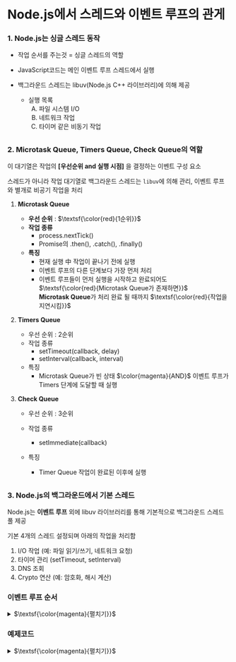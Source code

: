 # Node.js에서 스레드와 이벤트 루프의 관게

### 1. Node.js는 싱글 스레드 동작

-  작업 순서를 주는것 = 싱글 스레드의 역할

-  JavaScript코드는 메인 이벤트 루프 스레드에서 실행

-  백그라운드 스레드는 libuv(Node.js C++ 라이브러리)에 의해 제공
   -  실행 목록
      <ol type="A">
       <li> 파일 시스템 I/O</li>
       <li> 네트워크 작업</li>
       <li> 타이머 같은 비동기 작업</li>
   </ol>

##

### 2. Microtask Queue, Timers Queue, Check Queue의 역할

이 대기열은 작업의 **[우선순위 and 실행 시점]** 을 결정하는 이벤트 구성 요소

스레드가 아니라 작업 대기열로 백그라운드 스레드는 `libuv`에 의해 관리, 이벤트 루프와 별개로 비공기 작업을 처리

1. **Microtask Queue**

   -  **우선 순위** : $\textsf{\color{red}{1순위}}$
   -  **작업 종류**
      -  process.nextTick()
      -  Promise의 .then(), .catch(), .finally()
   -  **특징**
      -  현재 실행 中 작업이 끝나기 전에 실행
      -  이벤트 루프의 다른 단계보다 가장 먼저 처리
      -  이벤트 루프들이 먼저 실행을 시작하고 완료되어도\
         $\textsf{\color{red}{Microtask Queue가 존재하면}}$\
         **Microtask Queue**가 처리 완료 될 때까지 $\textsf{\color{red}{작업을 지연시킴}}$

2. **Timers Queue**

   -  우선 순위 : 2순위
   -  작업 종류
      -  setTimeout(callback, delay)
      -  setInterval(callback, interval)
   -  특징
      -  Microtask Queue가 빈 상태 $\color{magenta}{AND}$ 이벤트 루프가 Timers 단계에 도달할 때 실행

3. **Check Queue**

   -  우선 순위 : 3순위
   -  작업 종류
      -  setImmediate(callback)
   -  특징

      -  Timer Queue 작업이 완료된 이후에 실행

##

### 3. Node.js의 백그라운드에서 기본 스레드

Node.js는 **이벤트 루프** 외에 libuv 라이브러리를 통해 기본적으로 백그라운드 스레드 풀 제공

기본 4개의 스레드 설정되며 아래의 작업을 처리함

1. I/O 작업 (예: 파일 읽기/쓰기, 네트워크 요청)
2. 타이머 관리 (setTimeout, setInterval)
3. DNS 조회
4. Crypto 연산 (예: 암호화, 해시 계산)

### 이벤트 루프 순서
<details>
<summary>
$\textsf{\color{magenta}{펼치기}}$

</summary>

```diff
! Node.js의 이벤트 루프 순서 (싱글 스레드 관리)
! Node.js의 이벤트 루프는 다음과 같은 순서로 작업을 처리
! 이 순서는 싱글 스레드에서 관리

+ 1. Timers 단계

setTimeout과 setInterval의 콜백을 실행.
예: setTimeout(callback, 0).

+ 2. Pending Callbacks 단계:

일부 I/O 작업(예: TCP 에러 콜백)을 처리.

+ 3. Idle/Prepare 단계:

내부적으로 사용되며 일반적으로 사용자 코드와 관련 없음.

+ 4. Poll 단계:

새로운 I/O 이벤트를 대기하거나 준비된 I/O 작업의 콜백을 실행.
파일 읽기/쓰기, 네트워크 요청 등.

+ 5.Check 단계:

setImmediate 콜백을 실행.

+ 6. Close Callbacks 단계:

소켓이나 핸들 등이 닫힐 때 실행되는 콜백을 처리.

+ 7. Microtasks 처리:

각 단계의 끝에서 Microtasks(Microtask Queue의 작업)가 실행됨.
Microtasks에는 process.nextTick과 Promise의 .then()이 포함.

```
</details>

### 예제코드
<details>
<summary>
$\textsf{\color{magenta}{펼치기}}$

</summary>

```diff
! process.nextTick은 setTimeout이나 setImmediate보다 먼저 실행함.
! Promise 객체는 setTimeout, setImmediate보다 먼저 실행

setImmediate(()=> {
	console.log('setImmediate');
})

setTimeout(()=>{
	console.log('setTimeout');
},0)

Promise.resolve().then(() => console.log('promise'))

process.nextTick(()=>{
	console.log('process.nextTick');
})

! 결과 순서
+ process.nextTick
+ promise
+ setTimeout
+ setImmediate

```

</details>

<!-- ### Microtasks가 가장 우선되는 이유

-  Microtasks는 이벤트 루프 단계와 독립적인 우선순위를 가집니다.
-  이벤트 루프의 한 단계가 끝난 후, 다음 단계로 넘어가기 전에 Microtask Queue의 작업이 비워질 때까지 실행됩니다.
-  이로 인해 "가장 먼저 실행"되는 것처럼 보이는 상황이 발생합니다.

Microtasks는 이벤트 루프의 각 단계가 끝난 후 실행됩니다.\
이벤트 루프 자체는 Timers → Pending → Poll → Check → Close Callbacks 순으로 진행되지만\
Microtasks는 각 단계와 독립적으로 실행되어 항상 높은 우선순위를 가집니다.

이를 통해 **"Microtasks가 먼저 실행된다"**는 인상을 받게 되는 것입니다.

네, 정확합니다! Node.js에서 Microtasks는 이벤트 루프의 각 단계가 완료되기 전에 반드시 처리됩니다. 이는 다음 단계로 넘어가기 전에 Microtasks Queue를 모두 비워야 하기 때문에, 타이머나 다른 단계의 콜백이 실행되더라도 Microtasks가 먼저 완료될 때까지 기다립니다. -->
